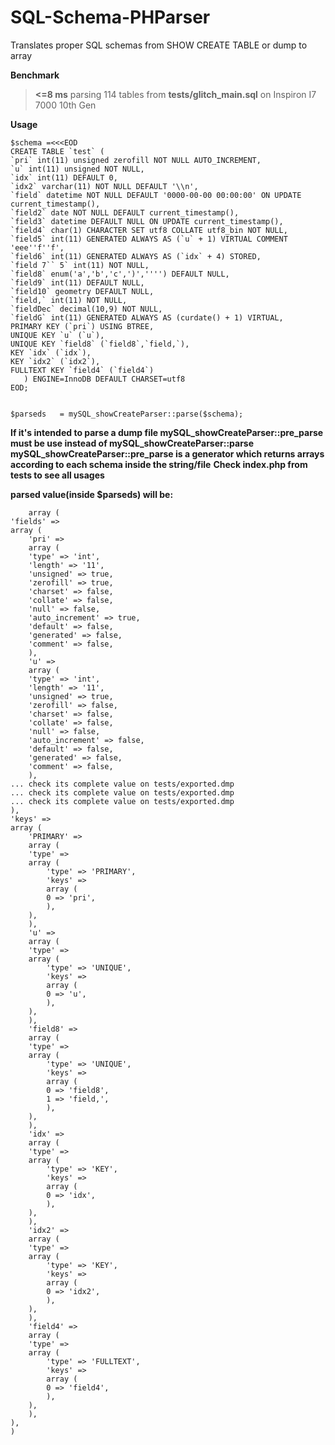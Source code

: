 # SQL-Schema-PHParser
Translates proper SQL schemas from SHOW CREATE TABLE or dump to array

**Benchmark**
> **<=8 ms** parsing 114 tables from **tests/glitch_main.sql** on Inspiron I7 7000 10th Gen

**Usage**

    $schema =<<<EOD
	CREATE TABLE `test` (
    `pri` int(11) unsigned zerofill NOT NULL AUTO_INCREMENT,
    `u` int(11) unsigned NOT NULL,
    `idx` int(11) DEFAULT 0,
    `idx2` varchar(11) NOT NULL DEFAULT '\\n',
    `field` datetime NOT NULL DEFAULT '0000-00-00 00:00:00' ON UPDATE current_timestamp(),
    `field2` date NOT NULL DEFAULT current_timestamp(),
    `field3` datetime DEFAULT NULL ON UPDATE current_timestamp(),
    `field4` char(1) CHARACTER SET utf8 COLLATE utf8_bin NOT NULL,
    `field5` int(11) GENERATED ALWAYS AS (`u` + 1) VIRTUAL COMMENT 'eee''f''f',
    `field6` int(11) GENERATED ALWAYS AS (`idx` + 4) STORED,
    `field 7`` 5` int(11) NOT NULL,
    `field8` enum('a','b','c',')','''') DEFAULT NULL,
    `field9` int(11) DEFAULT NULL,
    `field10` geometry DEFAULT NULL,
    `field,` int(11) NOT NULL,
    `fieldDec` decimal(10,9) NOT NULL,
    `fieldG` int(11) GENERATED ALWAYS AS (curdate() + 1) VIRTUAL,
    PRIMARY KEY (`pri`) USING BTREE,
    UNIQUE KEY `u` (`u`),
    UNIQUE KEY `field8` (`field8`,`field,`),
    KEY `idx` (`idx`),
    KEY `idx2` (`idx2`),
    FULLTEXT KEY `field4` (`field4`)
	   ) ENGINE=InnoDB DEFAULT CHARSET=utf8
	EOD;

    
    $parseds   = mySQL_showCreateParser::parse($schema);

   **If it's intended to parse a dump file mySQL_showCreateParser::pre_parse must be use instead of mySQL_showCreateParser::parse**
   **mySQL_showCreateParser::pre_parse is a generator which returns arrays according to each schema inside the string/file**
   **Check index.php from tests to see all usages**

   **parsed value(inside $parseds) will be:**
    
    	array (
	'fields' => 
	array (
		'pri' => 
		array (
		'type' => 'int',
		'length' => '11',
		'unsigned' => true,
		'zerofill' => true,
		'charset' => false,
		'collate' => false,
		'null' => false,
		'auto_increment' => true,
		'default' => false,
		'generated' => false,
		'comment' => false,
		),
		'u' => 
		array (
		'type' => 'int',
		'length' => '11',
		'unsigned' => true,
		'zerofill' => false,
		'charset' => false,
		'collate' => false,
		'null' => false,
		'auto_increment' => false,
		'default' => false,
		'generated' => false,
		'comment' => false,
		),
	... check its complete value on tests/exported.dmp
	... check its complete value on tests/exported.dmp
	... check its complete value on tests/exported.dmp
	),
	'keys' => 
	array (
		'PRIMARY' => 
		array (
		'type' => 
		array (
			'type' => 'PRIMARY',
			'keys' => 
			array (
			0 => 'pri',
			),
		),
		),
		'u' => 
		array (
		'type' => 
		array (
			'type' => 'UNIQUE',
			'keys' => 
			array (
			0 => 'u',
			),
		),
		),
		'field8' => 
		array (
		'type' => 
		array (
			'type' => 'UNIQUE',
			'keys' => 
			array (
			0 => 'field8',
			1 => 'field,',
			),
		),
		),
		'idx' => 
		array (
		'type' => 
		array (
			'type' => 'KEY',
			'keys' => 
			array (
			0 => 'idx',
			),
		),
		),
		'idx2' => 
		array (
		'type' => 
		array (
			'type' => 'KEY',
			'keys' => 
			array (
			0 => 'idx2',
			),
		),
		),
		'field4' => 
		array (
		'type' => 
		array (
			'type' => 'FULLTEXT',
			'keys' => 
			array (
			0 => 'field4',
			),
		),
		),
	),
	)
